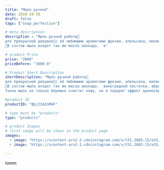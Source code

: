 ```yaml
---
title: "Мыло ручной"
date: 2018-10-30
draft: false
tags: ["soap_perfection"]

# meta description
description : "Мыло ручной работы🎁
для прекрасной девушки🌹с её любимыми ароматами фрезии, апельсина, малины, бергамота, лаванды!
💖В состав мыла входят так же масла авокадо,  в"

# product Price
price: "3000"
priceBefore: "3600.0"

# Product Short Description
shortDescription: "Мыло ручной работы🎁
для прекрасной девушки🌹с её любимыми ароматами фрезии, апельсина, малины, бергамота, лаванды!
💖В состав мыла входят так же масла авокадо,  виноградной косточки, абрикосовое!!!
Такое мыло не только бережно очистит кожу, но и подарит эффект ароматерапии 🌞"

#product ID
productID: "BpjI2A2nM4F"

# type must be "products"
type: "products"

# product Images
# first image will be shown in the product page
images:
  - image: "https://scontent-arn2-2.cdninstagram.com/v/t51.2885-15/e35/43779587_757254531293501_78917564638582884_n.jpg?se=7&tp=1&_nc_ht=scontent-arn2-2.cdninstagram.com&_nc_cat=105&_nc_ohc=x02-vuQ09z0AX_8FMI-&ccb=7-4&oh=c27d3da9ed83336e432526112cb547c1&oe=60826BAE&ig_cache_key=MTkwMTQwMjM2MTA2OTE0NjgzMQ%3D%3D.2-ccb7-4"
  - image: "https://scontent-arn2-1.cdninstagram.com/v/t51.2885-15/e35/43818077_134725730837203_2578914583322817506_n.jpg?se=7&tp=1&_nc_ht=scontent-arn2-1.cdninstagram.com&_nc_cat=107&_nc_ohc=_syrs2zrdP4AX8FUOEw&ccb=7-4&oh=16b540047f1fe9e455f702d80f70b508&oe=608389F5&ig_cache_key=MTkwMTQwMjM2MTA4NTg4NzA1Nw%3D%3D.2-ccb7-4"

---
```

lorem
